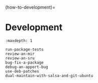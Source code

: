(how-to-development)=
# Development

```{toctree}
:maxdepth: 1

run-package-tests
review-an-mir
review-an-sru
bug-fix-a-package
debug-an-apport-bug
use-deb-patches
dual-maintain-with-salsa-and-git-ubuntu
```
